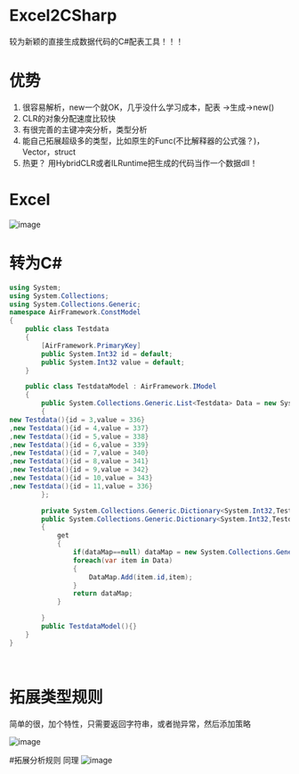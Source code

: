 # Excel2CSharp
较为新颖的直接生成数据代码的C#配表工具！！！
# 优势
1. 很容易解析，new一个就OK，几乎没什么学习成本，配表 ->生成->new()
2. CLR的对象分配速度比较快
3. 有很完善的主键冲突分析，类型分析
4. 能自己拓展超级多的类型，比如原生的Func(不比解释器的公式强？)，Vector，struct
5. 热更？ 用HybridCLR或者ILRuntime把生成的代码当作一个数据dll！


# Excel
![image](https://github.com/yueh0607/Excel2CSharp/assets/102401735/0513ee54-7920-4815-bf96-117b2530c181)
# 转为C#
```csharp
using System;
using System.Collections;
using System.Collections.Generic;
namespace AirFramework.ConstModel
{
    public class Testdata
    {
        [AirFramework.PrimaryKey]
        public System.Int32 id = default;
        public System.Int32 value = default;
    }

    public class TestdataModel : AirFramework.IModel
    {
        public System.Collections.Generic.List<Testdata> Data = new System.Collections.Generic.List<Testdata>()
        {
new Testdata(){id = 3,value = 336}
,new Testdata(){id = 4,value = 337}
,new Testdata(){id = 5,value = 338}
,new Testdata(){id = 6,value = 339}
,new Testdata(){id = 7,value = 340}
,new Testdata(){id = 8,value = 341}
,new Testdata(){id = 9,value = 342}
,new Testdata(){id = 10,value = 343}
,new Testdata(){id = 11,value = 336}
        };

        private System.Collections.Generic.Dictionary<System.Int32,Testdata> dataMap = null;
        public System.Collections.Generic.Dictionary<System.Int32,Testdata> DataMap 
        {
            get
            {
                if(dataMap==null) dataMap = new System.Collections.Generic.Dictionary<System.Int32,Testdata>();
                foreach(var item in Data)
                {
                    DataMap.Add(item.id,item);
                }
                return dataMap;
            }

        }
        public TestdataModel(){}
    }
}




```

# 拓展类型规则
简单的很，加个特性，只需要返回字符串，或者抛异常，然后添加策略

![image](https://github.com/yueh0607/Excel2CSharp/assets/102401735/e5874630-083a-4a16-a840-baed572335a9)

#拓展分析规则
同理
![image](https://github.com/yueh0607/Excel2CSharp/assets/102401735/9a444d64-0e2d-4fd6-9741-41ea730a67d9)

